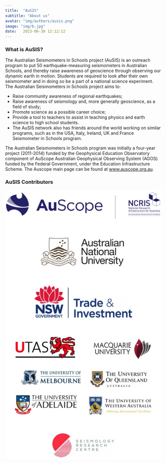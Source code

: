 ```yaml
---
title:  "AuSIS"
subtitle: "About us"
avatar: "img/authors/ausis.png"
image: "img/b.jpg"
date:   2023-06-30 12:12:12
---
```

### What is AuSIS?

The Australian Seismometers in Schools project (AuSIS) is an outreach program to put 50 earthquake-measuring seismometers in Australian Schools, and thereby raise awareness of geoscience through observing our dynamic earth in motion. Students are required to look after their own seismometer and in doing so be a part of a national science experiment. The Australian Seismometers in Schools project aims to:
- Raise community awareness of regional earthquakes;
- Raise awareness of seismology and, more generally geoscience, as a field of study;
- Promote science as a possible career choice;
- Provide a tool to teachers to assist in teaching physics and earth science to high school students.
- The AuSIS network also has friends around the world working on similar programs, such as in the USA, Italy, Ireland, UK and France Seismometer in Schools program.

The Australian Seismometers in Schools program was initially a four-year project (2011-2014) funded by the Geophysical Education Observatory component of AuScope Australian Geophysical Observing System (AGOS) funded by the Federal Government, under the Education Infrastructure Scheme. The Auscope main page can be found at <a href="https://www.auscope.org.au/" style="color:blue;" target="_blank" rel="noopener noreferrer">www.auscope.org.au</a>.

### AuSIS Contributors

![contributors](img/contributors.jpg)
